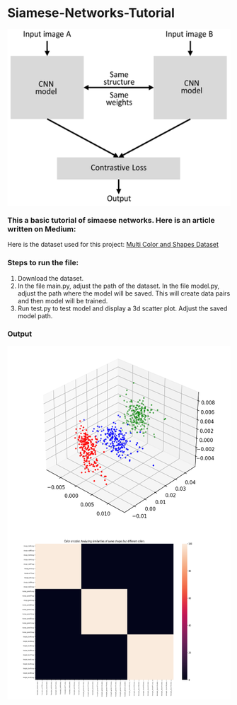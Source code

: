 # Siamese-Networks-Tutorial

<img align="center" alt="siamnet" height= "400px" src="./siamese_net.png?raw=True" />

### This a basic tutorial of simaese networks. Here is an article written on Medium: #

Here is the dataset used for this project: [Multi Color and Shapes Dataset](https://github.com/AdityaDutt/MultiColor-Shapes-Database)


### Steps to run the file:

1. Download the dataset.
2. In the file main.py, adjust the path of the dataset. In the file model.py, adjust the path where the model will be saved. This will create data pairs and then model will be trained.
3. Run test.py to test model and display a 3d scatter plot. Adjust the saved model path. 

### Output

<img align="center" alt="scatter" height= "400px" src="./scatter_color.png?raw=True" />
<br/>
<img align="center" alt="confmat" height= "400px" src="./conf_mat.png?raw=True" />
